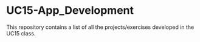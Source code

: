 # UC15-App_Development
This repository contains a list of all the projects/exercises developed in the UC15 class. 
